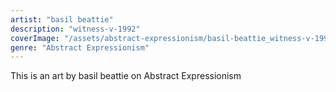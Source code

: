 ```yaml
---
artist: "basil beattie"
description: "witness-v-1992"
coverImage: "/assets/abstract-expressionism/basil-beattie_witness-v-1992.jpg"
genre: "Abstract Expressionism"
---
```

This is an art by basil beattie on Abstract Expressionism

